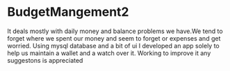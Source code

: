 # BudgetMangement2
It deals mostly with daily money and balance problems we have.We tend to forget where we spent our money and seem to forget or expenses 
and get worried.
Using mysql database and a bit of ui I developed an app solely to help us maintain a wallet and a watch over it.
Working to improve it any suggestons is appreciated
